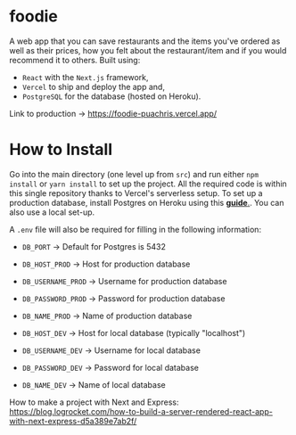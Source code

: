 # foodie
A web app that you can save restaurants and the items you've ordered as well as their prices, how you felt about the restaurant/item and if you would recommend it to others. Built using:
- `React` with the `Next.js` framework,
- `Vercel` to ship and deploy the app and,
- `PostgreSQL` for the database (hosted on Heroku).

Link to production -> https://foodie-puachris.vercel.app/
# How to Install
Go into the main directory (one level up from `src`) and run either `npm install` or `yarn install` to set up the project. All the required code is within this single repository thanks to Vercel's serverless setup. To set up a production database, install Postgres on Heroku using this [**guide**.](https://dev.to/prisma/how-to-setup-a-free-postgresql-database-on-heroku-1dc1). You can also use a local set-up.

A `.env` file will also be required for filling in the following information:
- `DB_PORT` -> Default for Postgres is 5432
- `DB_HOST_PROD` -> Host for production database
- `DB_USERNAME_PROD` -> Username for production database
- `DB_PASSWORD_PROD` -> Password for production database
- `DB_NAME_PROD` -> Name of production database

- `DB_HOST_DEV` -> Host for local database (typically "localhost")
- `DB_USERNAME_DEV` -> Username for local database
- `DB_PASSWORD_DEV` -> Password for local database
- `DB_NAME_DEV` -> Name of local database


How to make a project with Next and Express: 
https://blog.logrocket.com/how-to-build-a-server-rendered-react-app-with-next-express-d5a389e7ab2f/